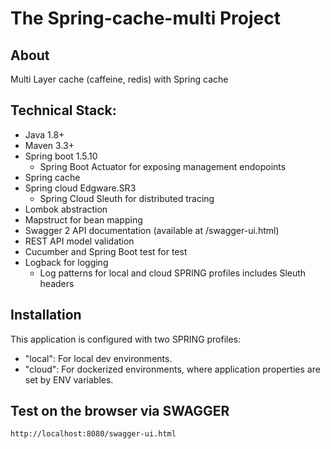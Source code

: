 # The Spring-cache-multi Project

## About

Multi Layer cache (caffeine, redis) with Spring cache

## Technical Stack:

- Java 1.8+
- Maven 3.3+
- Spring boot 1.5.10
    - Spring Boot Actuator for exposing management endopoints
- Spring cache
- Spring cloud Edgware.SR3
    - Spring Cloud Sleuth for distributed tracing
- Lombok abstraction
- Mapstruct for bean mapping
- Swagger 2 API documentation (available at /swagger-ui.html)
- REST API model validation 
- Cucumber and Spring Boot test for test
- Logback for logging
    - Log patterns for local and cloud SPRING profiles includes Sleuth headers

## Installation
This application is configured with two SPRING profiles:
- "local": For local dev environments.
- "cloud": For dockerized environments, where application properties are set by ENV variables.

Test on the browser via SWAGGER
-------------------

```sh
http://localhost:8080/swagger-ui.html
```